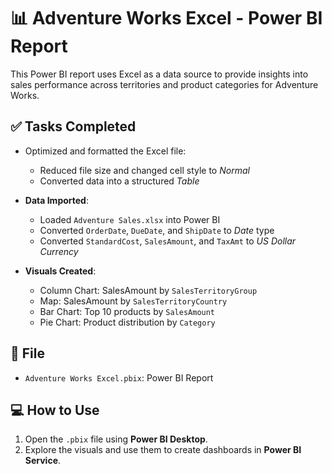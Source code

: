# 📊 Adventure Works Excel - Power BI Report

This Power BI report uses Excel as a data source to provide insights into sales performance across territories and product categories for Adventure Works.

## ✅ Tasks Completed

- Optimized and formatted the Excel file:
  - Reduced file size and changed cell style to *Normal*
  - Converted data into a structured *Table*

- **Data Imported**:
  - Loaded `Adventure Sales.xlsx` into Power BI
  - Converted `OrderDate`, `DueDate`, and `ShipDate` to *Date* type
  - Converted `StandardCost`, `SalesAmount`, and `TaxAmt` to *US Dollar Currency*

- **Visuals Created**:
  - Column Chart: SalesAmount by `SalesTerritoryGroup`
  - Map: SalesAmount by `SalesTerritoryCountry`
  - Bar Chart: Top 10 products by `SalesAmount`
  - Pie Chart: Product distribution by `Category`

## 📁 File

- `Adventure Works Excel.pbix`: Power BI Report

## 💻 How to Use

1. Open the `.pbix` file using **Power BI Desktop**.
2. Explore the visuals and use them to create dashboards in **Power BI Service**.
